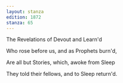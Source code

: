 ```yaml
---
layout: stanza
edition: 1872
stanza: 65
---
```


The Revelations of Devout and Learn'd

Who rose before us, and as Prophets burn'd,

Are all but Stories, which, awoke from Sleep

They told their fellows, and to Sleep return'd.